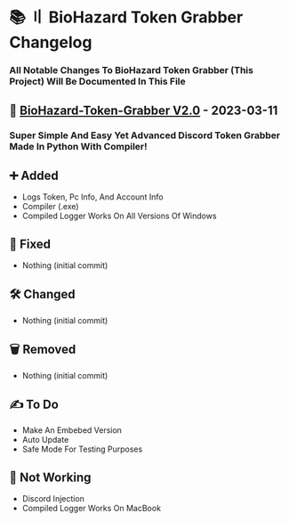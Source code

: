 # 📚 〢 BioHazard Token Grabber Changelog

### All Notable Changes To BioHazard Token Grabber (This Project) Will Be Documented In This File

## 🔑 [BioHazard-Token-Grabber V2.0](https://github.com/DevBubba/BioHazard-Token-Grabber/releases/tag/2.0) - 2023-03-11

### Super Simple And Easy Yet Advanced Discord Token Grabber Made In Python With Compiler!

## ➕ Added

- Logs Token, Pc Info, And Account Info
- Compiler (.exe)
- Compiled Logger Works On All Versions Of Windows


## 🔨 Fixed

- Nothing (initial commit)


## 🛠️ Changed

- Nothing (initial commit)


## 🗑️ Removed

- Nothing (initial commit)


## ✍️ To Do

- Make An Embebed Version
- Auto Update
- Safe Mode For Testing Purposes

## 🚫 Not Working

- Discord Injection
- Compiled Logger Works On MacBook
